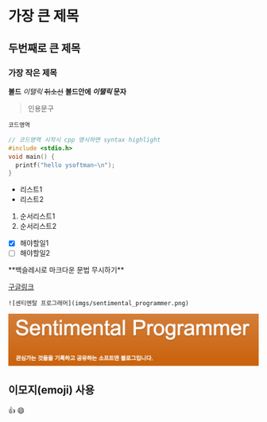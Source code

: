 # 가장 큰 제목

## 두번째로 큰 제목

### 가장 작은 제목

**볼드**
_이탤릭_
~~취소선~~
**볼드안에 _이탤릭_ 문자**

>인용문구

```text
코드영역
```

```cpp
// 코드영역 시작시 cpp 명시하면 syntax highlight
#include <stdio.h>
void main() {
  printf("hello ysoftman~\n");
}
```

- 리스트1
- 리스트2

1. 순서리스트1
2. 순서리스트2

- [x] 해야할일1
- [ ] 해야할일2

\*\*백슬레시로 마크다운 문법 무시하기\*\*

[구글링크](http://www.google.com)

```text
![센티멘탈 프로그래머](imgs/sentimental_programmer.png)
```

![센티멘탈 프로그래머](imgs/sentimental_programmer.png)

## 이모지(emoji) 사용

:+1: :smile:
